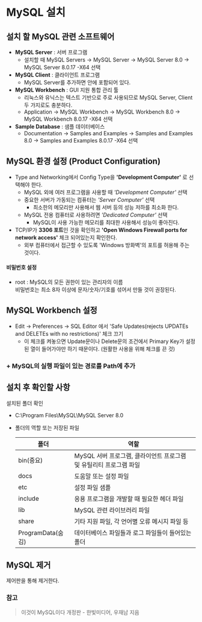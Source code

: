 # MySQL 설치

## 설치 할 MySQL 관련 소프트웨어
- **MySQL Server** : 서버 프로그램
  - 설치할 때 MySQL Servers -> MySQL Server -> MySQL Server 8.0 -> MySQL Server 8.0.17 -X64 선택
- **MySQL Client** : 클라이언트 프로그램
  - MySQL Server를 추가하면 안에 포함되어 있다.
- **MySQL Workbench** : GUI 지원 통합 관리 툴
  - 리눅스와 유닉스는 텍스트 기반으로 주로 사용되므로 MySQL Server, Client 두 가지로도 충분하다.
  - Application -> MySQL Workbench -> MySQL Workbench 8.0 -> MySQL Workbench 8.0.17 -X64 선택
- **Sample Database** : 샘플 데이터베이스
  - Documentation -> Samples and Examples -> Samples and Examples 8.0 -> Samples and Examples 8.0.17 -X64 선택

## MySQL 환경 설정 (Product Configuration)
- Type and Networking에서 Config Type을 **'Development Computer'** 로 선택해야 한다.
  - MySQL 외에 여러 프로그램을 사용할 때 *'Development Computer'* 선택
  - 중요한 서버가 가동되는 컴퓨터는 *'Server Computer'* 선택
    - 최소한의 메모리만 사용해서 웹 서버 등의 성능 저하를 최소화 한다.
  - MySQL 전용 컴퓨터로 사용하려면 *'Dedicated Computer'* 선택
    - MySQL이 사용 가능한 메모리를 최대한 사용해서 성능이 좋아진다.
- TCP/IP가 **3306 포트**인 것을 확인하고 **'Open Windows Firewall ports for network access'** 체크 되어있는지 확인한다.
  - 외부 컴퓨터에서 접근할 수 있도록 'Windows 방화벽'의 포트를 허용해 주는 것이다.

#### 비밀번호 설정
- root : MySQL의 모든 권한이 있는 관리자의 이름  
비밀번호는 최소 8자 이상에 문자/숫자/기호를 섞어서 만들 것이 권장된다.

## MySQL Workbench 설정
- Edit -> Preferences -> SQL Editor 에서 'Safe Updates(rejects UPDATEs and DELETEs with no restrictions)' 체크 끄기
  - 이 체크를 켜놓으면 Update문이나 Delete문의 조건에서 Primary Key가 설정된 열이 들어가야만 하기 때문이다. (원활한 사용을 위해 체크를 끈 것)

### + MySQL의 실행 파일이 있는 경로를 Path에 추가

## 설치 후 확인할 사항
설치된 폴더 확인  
  - C:\Program Files\MySQL\MySQL Server 8.0  
  - 폴더의 역할 또는 저장된 파일  

    |폴더|역할|
    |---|---|
    |bin(중요)|MySQL 서버 프로그램, 클라이언트 프로그램 및 유틸리티 프로그램 파일|
    |docs|도움말 또는 설정 파일|
    |etc|설정 파일 샘플|
    |include|응용 프로그램을 개발할 때 필요한 헤더 파일|
    |lib|MySQL 관련 라이브러리 파일|
    |share|기타 지원 파일, 각 언어별 오류 메시지 파일 등|
    |ProgramData(숨김)|데이터베이스 파일들과 로그 파일들이 들어있는 폴더|

## MySQL 제거
제어판을 통해 제거한다.

### 참고
> 이것이 MySQL이다 개정판 - 한빛미디어, 우재남 지음